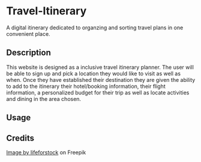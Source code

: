 # Travel-Itinerary
A digital itinerary dedicated to organzing and sorting travel plans in one convenient place. 

## Description
This website is designed as a inclusive travel itinerary planner. The user will be able to sign up and pick a location they would like to visit as well as when. 
Once they have established their destination they are given the ability to add to the itinerary their hotel/booking information, their flight information,
a personalized budget for their trip as well as locate activities and dining in the area chosen.

## Usage

## Credits
<a href="https://www.freepik.com/free-photo/beautiful-tropical-beach-sea_4123353.htm#query=landscape%20vacation&position=1&from_view=search&track=ais">Image by lifeforstock</a> on Freepik

